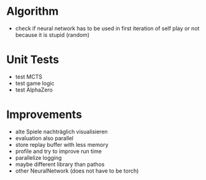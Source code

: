 # Algorithm

- check if neural network has to be used in first iteration of self play or not because it is stupid (random)


# Unit Tests

- test MCTS
- test game logic
- test AlphaZero

# Improvements

- alte Spiele nachträglich visualisieren
- evaluation also parallel
- store replay buffer with less memory
- profile and try to improve run time
- parallelize logging
- maybe different library than pathos
- other NeuralNetwork (does not have to be torch)